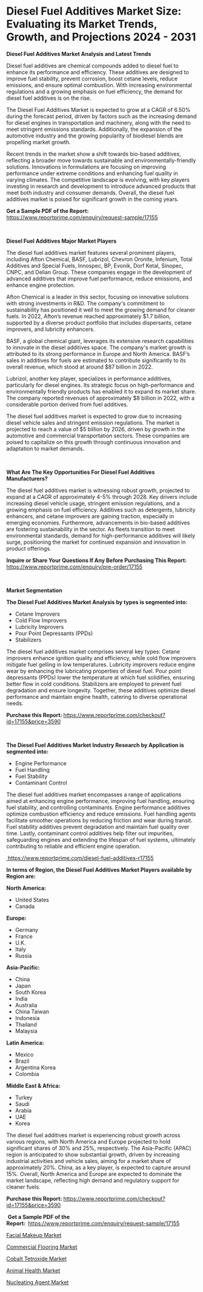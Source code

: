 <p><h1>Diesel Fuel Additives Market Size: Evaluating its Market Trends, Growth, and Projections 2024 - 2031</h1></p><p><strong>Diesel Fuel Additives Market Analysis and Latest Trends</strong></p>
<p><p>Diesel fuel additives are chemical compounds added to diesel fuel to enhance its performance and efficiency. These additives are designed to improve fuel stability, prevent corrosion, boost cetane levels, reduce emissions, and ensure optimal combustion. With increasing environmental regulations and a growing emphasis on fuel efficiency, the demand for diesel fuel additives is on the rise. </p><p>The Diesel Fuel Additives Market is expected to grow at a CAGR of 6.50% during the forecast period, driven by factors such as the increasing demand for diesel engines in transportation and machinery, along with the need to meet stringent emissions standards. Additionally, the expansion of the automotive industry and the growing popularity of biodiesel blends are propelling market growth. </p><p>Recent trends in the market show a shift towards bio-based additives, reflecting a broader move towards sustainable and environmentally-friendly solutions. Innovations in formulations are focusing on improving performance under extreme conditions and enhancing fuel quality in varying climates. The competitive landscape is evolving, with key players investing in research and development to introduce advanced products that meet both industry and consumer demands. Overall, the diesel fuel additives market is poised for significant growth in the coming years.</p></p>
<p><strong>Get a Sample PDF of the Report:&nbsp;</strong> <a href="https://www.reportprime.com/enquiry/request-sample/17155?utm_campaign=11&utm_medium=2&utm_source=Github&utm_content=ia&utm_term=24112024&utm_id=diesel-fuel-additives">https://www.reportprime.com/enquiry/request-sample/17155</a></p>
<p>&nbsp;</p>
<p><strong>Diesel Fuel Additives Major Market Players</strong></p>
<p><p>The diesel fuel additives market features several prominent players, including Afton Chemical, BASF, Lubrizol, Chevron Oronite, Infenium, Total Additives and Special Fuels, Innospec, BP, Evonik, Dorf Ketal, Sinopec, CNPC, and Delian Group. These companies engage in the development of advanced additives that improve fuel performance, reduce emissions, and enhance engine protection.</p><p>Afton Chemical is a leader in this sector, focusing on innovative solutions with strong investments in R&D. The company's commitment to sustainability has positioned it well to meet the growing demand for cleaner fuels. In 2022, Afton’s revenue reached approximately $1.7 billion, supported by a diverse product portfolio that includes dispersants, cetane improvers, and lubricity enhancers.</p><p>BASF, a global chemical giant, leverages its extensive research capabilities to innovate in the diesel additives space. The company's market growth is attributed to its strong performance in Europe and North America. BASF’s sales in additives for fuels are estimated to contribute significantly to its overall revenue, which stood at around $87 billion in 2022.</p><p>Lubrizol, another key player, specializes in performance additives, particularly for diesel engines. Its strategic focus on high-performance and environmentally friendly products has enabled it to expand its market share. The company reported revenues of approximately $8 billion in 2022, with a considerable portion derived from fuel additives.</p><p>The diesel fuel additives market is expected to grow due to increasing diesel vehicle sales and stringent emission regulations. The market is projected to reach a value of $5 billion by 2026, driven by growth in the automotive and commercial transportation sectors. These companies are poised to capitalize on this growth through continuous innovation and adaptation to market demands.</p></p>
<p>&nbsp;</p>
<p><strong>What Are The Key Opportunities For Diesel Fuel Additives Manufacturers?</strong></p>
<p><p>The diesel fuel additives market is witnessing robust growth, projected to expand at a CAGR of approximately 4-5% through 2028. Key drivers include increasing diesel vehicle usage, stringent emission regulations, and a growing emphasis on fuel efficiency. Additives such as detergents, lubricity enhancers, and cetane improvers are gaining traction, especially in emerging economies. Furthermore, advancements in bio-based additives are fostering sustainability in the sector. As fleets transition to meet environmental standards, demand for high-performance additives will likely surge, positioning the market for continued expansion and innovation in product offerings.</p></p>
<p><strong>Inquire or Share Your Questions If Any Before Purchasing This Report:</strong> <a href="https://www.reportprime.com/enquiry/pre-order/17155?utm_campaign=11&utm_medium=2&utm_source=Github&utm_content=ia&utm_term=24112024&utm_id=diesel-fuel-additives">https://www.reportprime.com/enquiry/pre-order/17155</a></p>
<p>&nbsp;</p>
<p><strong>Market Segmentation</strong></p>
<p><strong>The Diesel Fuel Additives Market Analysis by types is segmented into:</strong></p>
<p><ul><li>Cetane Improvers</li><li>Cold Flow Improvers</li><li>Lubricity Improvers</li><li>Pour Point Depressants (PPDs)</li><li>Stabilizers</li></ul></p>
<p><p>The diesel fuel additives market comprises several key types: Cetane improvers enhance ignition quality and efficiency, while cold flow improvers mitigate fuel gelling in low temperatures. Lubricity improvers reduce engine wear by enhancing the lubricating properties of diesel fuel. Pour point depressants (PPDs) lower the temperature at which fuel solidifies, ensuring better flow in cold conditions. Stabilizers are employed to prevent fuel degradation and ensure longevity. Together, these additives optimize diesel performance and maintain engine health, catering to diverse operational needs.</p></p>
<p><strong>Purchase this Report:&nbsp;</strong><a href="https://www.reportprime.com/checkout?id=17155&price=3590&utm_campaign=11&utm_medium=2&utm_source=Github&utm_content=ia&utm_term=24112024&utm_id=diesel-fuel-additives">https://www.reportprime.com/checkout?id=17155&price=3590</a></p>
<p>&nbsp;</p>
<p><strong>The Diesel Fuel Additives Market Industry Research by Application is segmented into:</strong></p>
<p><ul><li>Engine Performance</li><li>Fuel Handling</li><li>Fuel Stability</li><li>Contaminant Control</li></ul></p>
<p><p>The diesel fuel additives market encompasses a range of applications aimed at enhancing engine performance, improving fuel handling, ensuring fuel stability, and controlling contaminants. Engine performance additives optimize combustion efficiency and reduce emissions. Fuel handling agents facilitate smoother operations by reducing friction and wear during transit. Fuel stability additives prevent degradation and maintain fuel quality over time. Lastly, contaminant control additives help filter out impurities, safeguarding engines and extending the lifespan of fuel systems, ultimately contributing to reliable and efficient engine operation.</p></p>
<p><a href="https://www.reportprime.com/diesel-fuel-additives-r17155?utm_campaign=11&utm_medium=2&utm_source=Github&utm_content=ia&utm_term=24112024&utm_id=diesel-fuel-additives">&nbsp;https://www.reportprime.com/diesel-fuel-additives-r17155</a></p>
<p><strong>In terms of Region, the Diesel Fuel Additives Market Players available by Region are:</strong></p>
<p>
    <p> <strong> North America: </strong>
        <ul>
            <li>United States</li>
            <li>Canada</li>
        </ul>
        </p> 
    <p> <strong> Europe: </strong>
        <ul>
            <li>Germany</li>
            <li>France</li>
            <li>U.K.</li>
            <li>Italy</li>
            <li>Russia</li>
        </ul>
        </p> 
    <p> <strong> Asia-Pacific: </strong>
        <ul>
            <li>China</li>
            <li>Japan</li>
            <li>South Korea</li>
            <li>India</li>
            <li>Australia</li>
            <li>China Taiwan</li>
            <li>Indonesia</li>
            <li>Thailand</li>
            <li>Malaysia</li>
        </ul>
        </p> 
    <p> <strong> Latin America: </strong>
        <ul>
            <li>Mexico</li>
            <li>Brazil</li>
            <li>Argentina Korea</li>
            <li>Colombia</li>
        </ul>
        </p> 
    <p> <strong> Middle East & Africa: </strong>
        <ul>
            <li>Turkey</li>
            <li>Saudi</li>
            <li>Arabia</li>
            <li>UAE</li>
            <li>Korea</li>
        </ul>
    </p>
    </p>
<p><p>The diesel fuel additives market is experiencing robust growth across various regions, with North America and Europe projected to hold significant shares of 30% and 25%, respectively. The Asia-Pacific (APAC) region is anticipated to show substantial growth, driven by increasing industrial activities and vehicle sales, aiming for a market share of approximately 20%. China, as a key player, is expected to capture around 15%. Overall, North America and Europe are expected to dominate the market landscape, reflecting high demand and regulatory support for cleaner fuels.</p></p>
<p><strong>Purchase this Report: </strong><a href="https://www.reportprime.com/checkout?id=17155&price=3590&utm_campaign=11&utm_medium=2&utm_source=Github&utm_content=ia&utm_term=24112024&utm_id=diesel-fuel-additives">https://www.reportprime.com/checkout?id=17155&price=3590</a></p>
<p>&nbsp;<strong>Get a Sample PDF of the Report:&nbsp;&nbsp;</strong><a href="https://www.reportprime.com/enquiry/request-sample/17155?utm_campaign=11&utm_medium=2&utm_source=Github&utm_content=ia&utm_term=24112024&utm_id=diesel-fuel-additives">https://www.reportprime.com/enquiry/request-sample/17155</a></p>
<p><strong></strong></p>
<p><p><a href="https://issuu.com/reportprime-2/docs/facial-makeup-market-size-2030.pptx_1a6a597afe7be9?utm_campaign=11&utm_medium=2&utm_source=Github&utm_content=ia&utm_term=24112024&utm_id=diesel-fuel-additives">Facial Makeup Market</a></p><p><a href="https://github.com/KamrulHadi87/Market-Research-Report-List-1/blob/main/commercial-flooring-market.md?utm_campaign=11&utm_medium=2&utm_source=Github&utm_content=ia&utm_term=24112024&utm_id=diesel-fuel-additives">Commercial Flooring Market</a></p><p><a href="https://github.com/ChiragRp1/Market-Research-Report-List-6/blob/main/cobalt-tetroxide-market.md?utm_campaign=11&utm_medium=2&utm_source=Github&utm_content=ia&utm_term=24112024&utm_id=diesel-fuel-additives">Cobalt Tetroxide Market</a></p><p><a href="https://issuu.com/reportprime-2/docs/animal-health-market-size-2030.pptx_5724dec64eb7a4?utm_campaign=11&utm_medium=2&utm_source=Github&utm_content=ia&utm_term=24112024&utm_id=diesel-fuel-additives">Animal Health Market</a></p><p><a href="https://www.linkedin.com/pulse/strategic-forecast-nucleating-agent-market-growth-trends-6nqlc?utm_campaign=11&utm_medium=2&utm_source=Github&utm_content=ia&utm_term=24112024&utm_id=diesel-fuel-additives">Nucleating Agent Market</a></p></p>